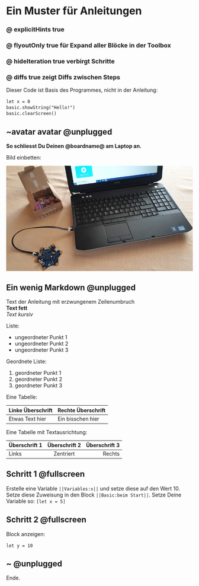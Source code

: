 # Ein Muster für Anleitungen
### @ explicitHints true 
### @ flyoutOnly true für Expand aller Blöcke in der Toolbox
### @ hideIteration true verbirgt Schritte
### @ diffs true zeigt Diffs zwischen Steps

Dieser Code ist Basis des Programmes, nicht in der Anleitung:

```template
let x = 0
basic.showString("Hello!")
basic.clearScreen()
```

## ~avatar avatar @unplugged

**So schliesst Du Deinen @boardname@ am Laptop an.**

Bild einbetten:

![Am Computer anschliessen](https://github.com/CalliTGS3/calliope-tutorial/blob/master/Am_Computer_anschliessen_2.jpg?raw=true)

## Ein wenig Markdown @unplugged

Text der Anleitung mit erzwungenem Zeilenumbruch <br>
**Text fett** <br>
*Text kursiv*

Liste:
- ungeordneter Punkt 1
- ungeordneter Punkt 2
- ungeordneter Punkt 3

Geordnete Liste:
1. geordneter Punkt 1
2. geordneter Punkt 2
3. geordneter Punkt 3

Eine Tabelle:

| Linke Überschrift | Rechte Überschrift |
| ------------------ | ------------------ |
| Etwas Text hier | Ein bisschen hier |

Eine Tabelle mit Textausrichtung:

| Überschrift 1 | Überschrift 2 | Überschrift 3 |
|:--------------|:-------------:|--------------:|
| Links | Zentriert | Rechts |


## Schritt 1 @fullscreen

Erstelle eine Variable ``||Variables:x||`` und setze diese auf den Wert 10.
Setze diese Zuweisung in den Block  ``||Basic:beim Start||``.
Setze Deine Variable so: ``[let x = 5]``


## Schritt 2 @fullscreen

Block anzeigen:

```blocks
let y = 10
```


## ~ @unplugged
Ende.